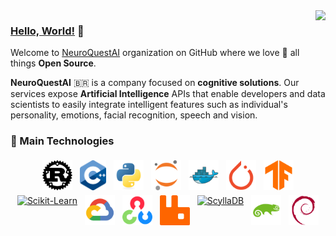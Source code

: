 <img align="right" src="https://visitor-badge.laobi.icu/badge?page_id=NeuroQuestAi">

### [Hello, World!](https://neuroquest.ai/) 👋

Welcome to [NeuroQuestAI](https://neuroquest.ai/) organization on GitHub where we love :orange_heart: all things **Open Source**.

**NeuroQuestAI** 🇧🇷 is a company focused on **cognitive solutions**. Our services expose **Artificial Intelligence** APIs that enable developers 
and data scientists to easily integrate intelligent features such as individual's personality, emotions, facial recognition, speech and vision.

### 🧰 Main Technologies

<p align="center">
  
<a href="https://www.rust-lang.org/" target="_blank" rel="noreferrer"> 
  <img src="https://raw.githubusercontent.com/devicons/devicon/master/icons/rust/rust-plain.svg" 
       alt="Rust" height="48" style="vertical-align:top; margin:4px"></a><a href="https://www.rust-lang.org/" target="_blank" rel="noreferrer"></a>
  
<a href="https://isocpp.org/" target="_blank" rel="noreferrer"> 
  <img src="https://raw.githubusercontent.com/edersoncorbari/edersoncorbari.github.io/master/assets/images/cpp-logo.png" 
       alt="C++" height="48" style="vertical-align:top; margin:4px"></a><a href="https://isocpp.org/" target="_blank" rel="noreferrer"></a> 
  
<a href="https://www.python.org" target="_blank" rel="noreferrer"> 
  <img src="https://raw.githubusercontent.com/devicons/devicon/master/icons/python/python-original.svg" 
       alt="Python" height="48" style="vertical-align:top; margin:4px"></a><a href="https://www.python.org" target="_blank" rel="noreferrer"></a>
  
<a href="https://jupyter.org/" target="_blank" rel="noreferrer"> 
  <img src="https://raw.githubusercontent.com/devicons/devicon/master/icons/jupyter/jupyter-original.svg" 
       alt="Jupyter" height="48" style="vertical-align:top; margin:4px"></a><a href="https://jupyter.org/" target="_blank" rel="noreferrer"></a> 
  
<a href="https://www.docker.com/" target="_blank" rel="noreferrer"> 
  <img src="https://raw.githubusercontent.com/devicons/devicon/master/icons/docker/docker-original.svg" 
       alt="Docker" height="48" style="vertical-align:top; margin:4px"></a><a href="https://www.docker.com/" target="_blank" rel="noreferrer"></a> 

<a href="https://pytorch.org/" target="_blank" rel="noreferrer"> 
  <img src="https://raw.githubusercontent.com/devicons/devicon/master/icons/pytorch/pytorch-original.svg" 
       alt="RabbitMQ" height="48" style="vertical-align:top; margin:4px"></a><a href="https://pytorch.org/" target="_blank" rel="noreferrer"></a>   

<a href="https://www.tensorflow.org/" target="_blank" rel="noreferrer"> 
  <img src="https://raw.githubusercontent.com/devicons/devicon/master/icons/tensorflow/tensorflow-original.svg" 
       alt="TensorFlow" height="48" style="vertical-align:top; margin:4px"></a><a href="https://www.tensorflow.org/" target="_blank" rel="noreferrer"></a> 
  
<a href="https://scikit-learn.org/" target="_blank" rel="noreferrer"> 
  <img src="https://raw.githubusercontent.com/scikit-learn/scikit-learn/main/doc/logos/scikit-learn-logo-notext.png" 
       alt="Scikit-Learn" height="48" style="vertical-align:top; margin:4px"></a><a href="https://scikit-learn.org/" target="_blank" rel="noreferrer"></a> 

<a href="https://cloud.google.com/" target="_blank" rel="noreferrer"> 
  <img src="https://raw.githubusercontent.com/devicons/devicon/master/icons/googlecloud/googlecloud-original.svg" 
       alt="Google Cloud" height="48" style="vertical-align:top; margin:4px"></a><a href="https://cloud.google.com/" target="_blank" rel="noreferrer"></a> 
  
<a href="https://www.opencv.org/" target="_blank" rel="noreferrer"> 
  <img src="https://raw.githubusercontent.com/devicons/devicon/master/icons/opencv/opencv-original.svg" 
       alt="OpenCV" height="48" style="vertical-align:top; margin:4px"></a><a href="https://www.opencv.org/" target="_blank" rel="noreferrer"></a>   

<a href="https://www.rabbitmq.com/" target="_blank" rel="noreferrer"> 
  <img src="https://raw.githubusercontent.com/edersoncorbari/edersoncorbari.github.io/master/assets/images/rabbitmq-2.png" 
       alt="RabbitMQ" height="48" style="vertical-align:top; margin:4px"></a><a href="https://www.rabbitmq.com/" target="_blank" rel="noreferrer"></a>   

<a href="https://www.scylladb.com/" target="_blank" rel="noreferrer"> 
  <img src="https://avatars.githubusercontent.com/u/14364730?s=200&v=4" 
       alt="ScyllaDB" height="48" style="vertical-align:top; margin:4px"></a><a href="https://www.scylladb.com/" target="_blank" rel="noreferrer"></a>   

<a href="https://www.opensuse.org/" target="_blank" rel="noreferrer"> 
  <img src="https://raw.githubusercontent.com/devicons/devicon/master/icons/opensuse/opensuse-original.svg" 
       alt="OpenSuse Linux" height="48" style="vertical-align:top; margin:4px"></a><a href="https://www.opensuse.org/" target="_blank" rel="noreferrer"></a>   
         
 <a href="https://www.debian.org/" target="_blank" rel="noreferrer"> 
  <img src="https://raw.githubusercontent.com/devicons/devicon/master/icons/debian/debian-original.svg" 
       alt="Debian Linux" height="48" style="vertical-align:top; margin:4px"></a><a href="https://www.debian.org/" target="_blank" rel="noreferrer"></a>
         
</p>
